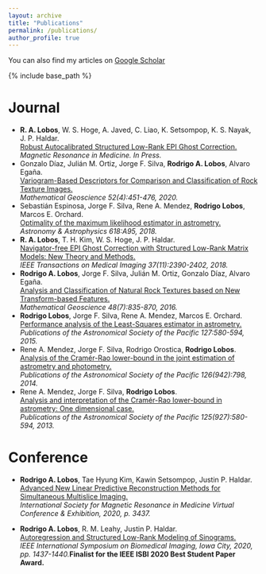 ```yaml
---
layout: archive
title: "Publications"
permalink: /publications/
author_profile: true
---
```


  You can also find my articles on [Google Scholar](https://scholar.google.com/citations?user=J7WSE60AAAAJ&hl=en&oi=ao)
  
{% include base_path %}

<b>Journal</b>
======
* <b>R. A. Lobos</b>, W. S. Hoge, A. Javed, C. Liao, K. Setsompop, K. S. Nayak, J. P. Haldar. <br>[Robust Autocalibrated Structured Low-Rank EPI Ghost Correction.](https://onlinelibrary.wiley.com/doi/10.1002/mrm.28638)<br><em>Magnetic Resonance in Medicine. In Press.</em>
* Gonzalo Díaz, Julián M. Ortiz,  Jorge F. Silva,  <b>Rodrigo A. Lobos</b>, Alvaro Egaña. <br>[Variogram-Based Descriptors for Comparison
and Classification of Rock Texture Images.](https://link.springer.com/article/10.1007/s11004-019-09833-5)<br><em>Mathematical Geoscience 52(4):451-476, 2020.</em>
* Sebastián Espinosa, Jorge F. Silva, Rene A. Mendez, <b>Rodrigo Lobos</b>, Marcos E. Orchard. <br>[Optimality of the maximum likelihood estimator in astrometry.](https://www.aanda.org/articles/aa/abs/2018/08/aa32537-17/aa32537-17.html)<br><em>Astronomy & Astrophysics 618:A95, 2018.</em>
* <b>R. A. Lobos</b>, T. H. Kim, W. S. Hoge, J. P. Haldar. <br>[Navigator-free EPI Ghost Correction with Structured Low-Rank Matrix Models: New Theory and Methods.](https://ieeexplore.ieee.org/abstract/document/8329142?casa_token=M3OGp2ge-WQAAAAA:EcXyTxYD2Narq2ZNIjQcAJS1IC6tqLFjxq8wOFrDm_0eyMxF8q5J5Aywjv-qOpydJ3vKIwxcWw)<br><em>IEEE Transactions on Medical Imaging 37(11):2390-2402, 2018.</em>
* <b>Rodrigo A. Lobos</b>, Jorge F. Silva, Julián M. Ortiz, Gonzalo Díaz, Alvaro Egaña. <br>[Analysis and Classification of Natural Rock Textures based on New Transform-based Features.](https://link.springer.com/article/10.1007/s11004-016-9648-8)<br><em>Mathematical Geoscience 48(7):835-870, 2016.</em>
*  <b>Rodrigo Lobos</b>, Jorge F. Silva, Rene A. Mendez, Marcos E. Orchard. <br>[Performance analysis of the Least-Squares estimator in astrometry.](https://iopscience.iop.org/article/10.1086/683841/meta?casa_token=19XuXWiuMBkAAAAA:0zym7LRzEyjnwSYsXZTANQilWl8F7tP2hPDKXHEgVZ0hxmnw8kbwSCPGIvuIeo4Bdm8LdW6fxg)<br><em>Publications of the Astronomical Society of the Pacific 127:580-594, 2015.</em>
*  Rene A. Mendez, Jorge F. Silva, Rodrigo Orostica, <b>Rodrigo Lobos</b>. <br>[Analysis of
the Cramér-Rao lower-bound in the joint estimation of astrometry and photometry.](https://iopscience.iop.org/article/10.1086/678041/meta?casa_token=pD2yE4-PblwAAAAA:B68xWfykVh4XAObCzXv_yQfYLVZCTE5ovMtQSuMiv07FWf54hkxD6dtzFFyDC1uNDmDmiRU_Fw)<br><em>Publications of the Astronomical Society of the Pacific 126(942):798, 2014.</em>
*  Rene A. Mendez, Jorge F. Silva, <b>Rodrigo Lobos</b>. <br>[Analysis and interpretation of
the Cramér-Rao lower-bound in astrometry: One dimensional case.](https://iopscience.iop.org/article/10.1086/671126/meta?casa_token=eGZ8EbHbj0kAAAAA:oNkO1Ty4xh9Y26yZmGyEQOgqlxK7TvzjX4AjJFXgxSHKu6M-8Lys8ib5fELLLLMZ8AgOLZfrsw)<br><em>Publications of the Astronomical Society of the Pacific 125(927):580-594, 2013.</em>

<b>Conference</b>
======

* <b>Rodrigo A. Lobos</b>, Tae Hyung Kim, Kawin Setsompop, Justin P. Haldar. <br>[Advanced New Linear Predictive Reconstruction Methods for Simultaneous Multislice Imaging.](https://index.mirasmart.com/ISMRM2020/PDFfiles/3437.html)<br><em>International Society for Magnetic Resonance in Medicine Virtual Conference & Exhibition, 2020, p. 3437.</em>

* <b>Rodrigo A. Lobos</b>, R. M. Leahy, Justin P. Haldar. <br>[Autoregression and Structured Low-Rank Modeling of Sinograms.](https://ieeexplore.ieee.org/document/9098484)<br><em>IEEE International Symposium on Biomedical Imaging, Iowa City, 2020, pp. 1437-1440.</em><b>Finalist for the IEEE ISBI 2020 Best Student Paper Award.</b>


